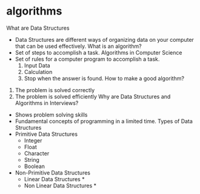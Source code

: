 # algorithms

What are Data Structures
  *  Data Structures are different ways of organizing data on your computer that can be used effectively.
What is an algorithm? 
  *  Set of steps to accomplish a task.
Algorithms in Computer Science
  *  Set of rules for a computer program to accomplish a task.
     1.  Input Data
     2.  Calculation
     3.  Stop when the answer is found.
How to make a good algorithm?
  1. The problem is solved correctly
  2. The problem is solved efficiently
Why are Data Structures and Algorithms in Interviews?
  *  Shows problem solving skills
  *  Fundamental concepts of programming in a limited time.
Types of Data Structures
  *  Primitive Data Structures
     *  Integer
     *  Float
     *  Character
     *  String
     *  Boolean
  *  Non-Primitive Data Structures
     * Linear Data Structures
       * 
     * Non Linear Data Structures
       * 